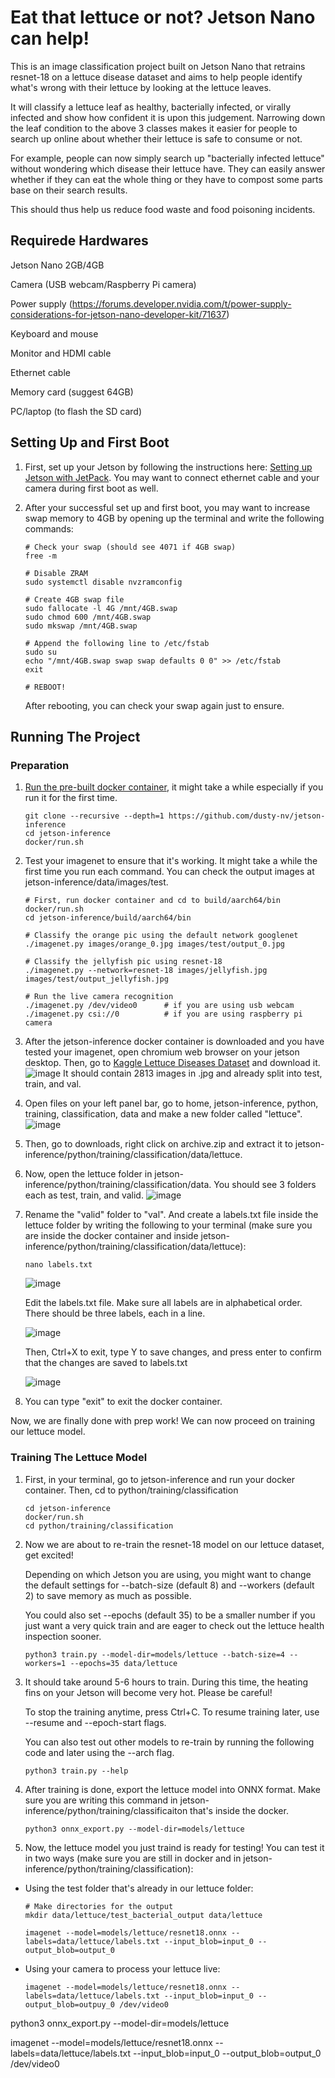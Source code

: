 # Eat that lettuce or not? Jetson Nano can help! 
This is an image classification project built on Jetson Nano that retrains resnet-18 on a lettuce disease dataset and aims to help people identify what's wrong with their lettuce by looking at the lettuce leaves. 

It will classify a lettuce leaf as healthy, bacterially infected, or virally infected and show how confident it is upon this judgement. Narrowing down the leaf condition to the above 3 classes makes it easier for people to search up online about whether their lettuce is safe to consume or not. 

For example, people can now simply search up "bacterially infected lettuce" without wondering which disease their lettuce have. They can easily answer whether if they can eat the whole thing or they have to compost some parts base on their search results. 

This should thus help us reduce food waste and food poisoning incidents. 

## Requirede Hardwares
Jetson Nano 2GB/4GB

Camera (USB webcam/Raspberry Pi camera)

Power supply (https://forums.developer.nvidia.com/t/power-supply-considerations-for-jetson-nano-developer-kit/71637)

Keyboard and mouse

Monitor and HDMI cable

Ethernet cable

Memory card (suggest 64GB)

PC/laptop (to flash the SD card)

## Setting Up and First Boot
1. First, set up your Jetson by following the instructions here: [Setting up Jetson with JetPack](https://github.com/dusty-nv/jetson-inference/blob/master/docs/jetpack-setup-2.md). You may want to connect ethernet cable and your camera during first boot as well.
   
2. After your successful set up and first boot, you may want to increase swap memory to 4GB by opening up the terminal and write the following commands:
   ```
   # Check your swap (should see 4071 if 4GB swap)
   free -m
   
   # Disable ZRAM
   sudo systemctl disable nvzramconfig

   # Create 4GB swap file
   sudo fallocate -l 4G /mnt/4GB.swap
   sudo chmod 600 /mnt/4GB.swap
   sudo mkswap /mnt/4GB.swap

   # Append the following line to /etc/fstab
   sudo su
   echo "/mnt/4GB.swap swap swap defaults 0 0" >> /etc/fstab
   exit

   # REBOOT!
   ```
   After rebooting, you can check your swap again just to ensure. 

## Running The Project
### Preparation
1. [Run the pre-built docker container]( https://github.com/dusty-nv/jetson-inference/blob/master/docs/aux-docker.md), it might take a while especially if you run it for the first time.
   ```
   git clone --recursive --depth=1 https://github.com/dusty-nv/jetson-inference
   cd jetson-inference
   docker/run.sh
   ```
2. Test your imagenet to ensure that it's working. It might take a while the first time you run each command. You can check the output images at jetson-inference/data/images/test. 
   ```
   # First, run docker container and cd to build/aarch64/bin
   docker/run.sh
   cd jetson-inference/build/aarch64/bin

   # Classify the orange pic using the default network googlenet
   ./imagenet.py images/orange_0.jpg images/test/output_0.jpg

   # Classify the jellyfish pic using resnet-18
   ./imagenet.py --network=resnet-18 images/jellyfish.jpg images/test/output_jellyfish.jpg

   # Run the live camera recognition
   ./imagenet.py /dev/video0      # if you are using usb webcam
   ./imagenet.py csi://0          # if you are using raspberry pi camera
   ```
3. After the jetson-inference docker container is downloaded and you have tested your imagenet, open chromium web browser on your jetson desktop. Then, go to [Kaggle Lettuce Diseases Dataset](https://www.kaggle.com/datasets/santoshshaha/lettuce-plant-disease-dataset) and download it.
   ![image](https://github.com/xiaoxialexazhang/jetson-nano-safe-lettuce/assets/170693946/dc11716d-3142-4794-847d-a15d4c756fea)
   It should contain 2813 images in .jpg and already split into test, train, and val. 

4. Open files on your left panel bar, go to home, jetson-inference, python, training, classification, data and make a new folder called "lettuce".
   ![image](https://github.com/xiaoxialexazhang/jetson-nano-safe-lettuce/assets/170693946/c2eae7b0-4464-40c9-947b-10d0a2d9cb66)

5. Then, go to downloads, right click on archive.zip and extract it to jetson-inference/python/training/classification/data/lettuce.
   
6. Now, open the lettuce folder in jetson-inference/python/training/classification/data. You should see 3 folders each as test, train, and valid.
   ![image](https://github.com/xiaoxialexazhang/jetson-nano-safe-lettuce/assets/170693946/d5324380-7a77-4af5-826c-638eed1c4479)
   
7. Rename the "valid" folder to "val". And create a labels.txt file inside the lettuce folder by writing the following to your terminal (make sure you are inside the docker container and inside jetson-inference/python/training/classification/data/lettuce):
   ```
   nano labels.txt
   ```
   ![image](https://github.com/xiaoxialexazhang/jetson-nano-safe-lettuce/assets/170693946/665397f9-eb61-4310-b6c1-3bf5c108c5da)

   Edit the labels.txt file. Make sure all labels are in alphabetical order. There should be three labels, each in a line. 

   ![image](https://github.com/xiaoxialexazhang/jetson-nano-safe-lettuce/assets/170693946/b9e8bad0-59cb-4c8a-9a52-87230a2f8ac3)

   Then, Ctrl+X to exit, type Y to save changes, and press enter to confirm that the changes are saved to labels.txt

   ![image](https://github.com/xiaoxialexazhang/jetson-nano-safe-lettuce/assets/170693946/6f0b7c31-47e4-4831-b1c8-a47896961ff8)

9. You can type "exit" to exit the docker container. 

Now, we are finally done with prep work! We can now proceed on training our lettuce model.

### Training The Lettuce Model
1. First, in your terminal, go to jetson-inference and run your docker container. Then, cd to python/training/classification
   ```
   cd jetson-inference
   docker/run.sh
   cd python/training/classification
   ```
2. Now we are about to re-train the resnet-18 model on our lettuce dataset, get excited!

   Depending on which Jetson you are using, you might want to change the default settings for --batch-size (default 8) and --workers (default 2) to save memory as much as possible.

   You could also set --epochs (default 35) to be a smaller number if you just want a very quick train and are eager to check out the lettuce health inspection sooner. 
   ```
   python3 train.py --model-dir=models/lettuce --batch-size=4 --workers=1 --epochs=35 data/lettuce
   ```
4. It should take around 5-6 hours to train. During this time, the heating fins on your Jetson will become very hot. Please be careful! 

   To stop the training anytime, press Ctrl+C. To resume training later, use --resume and --epoch-start flags.

   You can also test out other models to re-train by running the following code and later using the --arch flag.
   ```
   python3 train.py --help
   ```

6. After training is done, export the lettuce model into ONNX format. Make sure you are writing this command in jetson-inference/python/training/classificaiton that's inside the docker. 
   ```
   python3 onnx_export.py --model-dir=models/lettuce
   ```
   
7. Now, the lettuce model you just traind is ready for testing! You can test it in two ways (make sure you are still in docker and in jetson-inference/python/training/classification):

  - Using the test folder that's already in our lettuce folder:
    ```
    # Make directories for the output
    mkdir data/lettuce/test_bacterial_output data/lettuce
    
    imagenet --model=models/lettuce/resnet18.onnx --labels=data/lettuce/labels.txt --input_blob=input_0 --output_blob=output_0 
    ```
  - Using your camera to process your lettuce live:
    ```
    imagenet --model=models/lettuce/resnet18.onnx --labels=data/lettuce/labels.txt --input_blob=input_0 --output_blob=outpuy_0 /dev/video0
    ```

python3 onnx_export.py --model-dir=models/lettuce

imagenet --model=models/lettuce/resnet18.onnx --labels=data/lettuce/labels.txt --input_blob=input_0 --output_blob=output_0 /dev/video0


